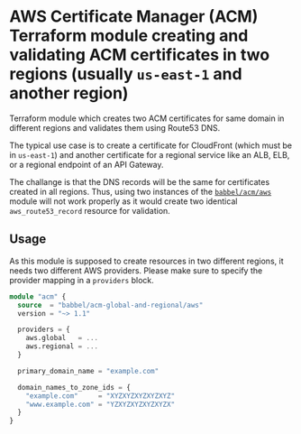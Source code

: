 # AWS Certificate Manager (ACM) Terraform module creating and validating ACM certificates in two regions (usually `us-east-1` and another region)

Terraform module which creates two ACM certificates for same domain in different regions and validates them using Route53 DNS.

The typical use case is to create a certificate for CloudFront (which must be in `us-east-1`) and another certificate for a regional service like an ALB, ELB, or a regional endpoint of an API Gateway.

The challange is that the DNS records will be the same for certificates created in all regions. Thus, using two instances of the [`babbel/acm/aws`](https://registry.terraform.io/modules/babbel/acm/aws) module will not work properly as it would create two identical `aws_route53_record` resource for validation.

## Usage

As this module is supposed to create resources in two different regions, it needs two different AWS providers. Please make sure to specify the provider mapping in a `providers` block.

```tf
module "acm" {
  source  = "babbel/acm-global-and-regional/aws"
  version = "~> 1.1"

  providers = {
    aws.global   = ...
    aws.regional = ...
  }

  primary_domain_name = "example.com"

  domain_names_to_zone_ids = {
    "example.com"     = "XYZXYZXYZXYZXYZ"
    "www.example.com" = "YZXYZXYZXYZXYZX"
  }
}
```

